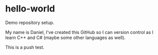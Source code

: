 # hello-world
Demo repository setup.

My name is Daniel, I've created this GitHub so I can version control as I learn C++ and C# (maybe some other languages as well).

This is a push test.